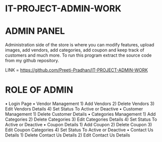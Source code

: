 # IT-PROJECT-ADMIN-WORK

# ADMIN PANEL 

Administration side of the store is where you can modify features, upload images, add vendors, add categories, add coupon and keep track of customers and much more. 
To run this program extract the source code from my github repository.

LINK = https://github.com/Preeti-Pradhan/IT-PROJECT-ADMIN-WORK
# ROLE OF ADMIN
•	Login Page
•	Vendor Management
                  1) Add Vendors
                  2) Delete Vendors
                  3) Edit Vendors Details
                  4) Set Status To Active or Deactive
•	Customer Management
                  1) Delete Customer Details
•	Categories Management
                  1) Add Categories
                  2) Delete Categories 
                  3) Edit Categories Details
                  4) Set Status To Active or Deactive
•	Coupon Details
                  1) Add Coupon 
                  2) Delete Coupon 
                  3) Edit Coupon Categories
                  4) Set Status To Active or Deactive
•	Contact Us Details
                  1) Delete Contact Us Details
                  2) Edit Contact Us Details
